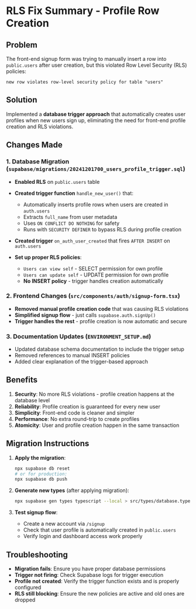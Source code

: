 # RLS Fix Summary - Profile Row Creation

## Problem
The front-end signup form was trying to manually insert a row into `public.users` after user creation, but this violated Row Level Security (RLS) policies:

```
new row violates row-level security policy for table "users"
```

## Solution
Implemented a **database trigger approach** that automatically creates user profiles when new users sign up, eliminating the need for front-end profile creation and RLS violations.

## Changes Made

### 1. Database Migration (`supabase/migrations/20241201700_users_profile_trigger.sql`)

- **Enabled RLS** on `public.users` table
- **Created trigger function** `handle_new_user()` that:
  - Automatically inserts profile rows when users are created in `auth.users`
  - Extracts `full_name` from user metadata
  - Uses `ON CONFLICT DO NOTHING` for safety
  - Runs with `SECURITY DEFINER` to bypass RLS during profile creation

- **Created trigger** `on_auth_user_created` that fires `AFTER INSERT` on `auth.users`

- **Set up proper RLS policies**:
  - `Users can view self` - SELECT permission for own profile
  - `Users can update self` - UPDATE permission for own profile
  - **No INSERT policy** - trigger handles creation automatically

### 2. Frontend Changes (`src/components/auth/signup-form.tsx`)

- **Removed manual profile creation code** that was causing RLS violations
- **Simplified signup flow** - just calls `supabase.auth.signUp()`
- **Trigger handles the rest** - profile creation is now automatic and secure

### 3. Documentation Updates (`ENVIRONMENT_SETUP.md`)

- Updated database schema documentation to include the trigger setup
- Removed references to manual INSERT policies
- Added clear explanation of the trigger-based approach

## Benefits

1. **Security**: No more RLS violations - profile creation happens at the database level
2. **Reliability**: Profile creation is guaranteed for every new user
3. **Simplicity**: Front-end code is cleaner and simpler
4. **Performance**: No extra round-trip to create profiles
5. **Atomicity**: User and profile creation happen in the same transaction

## Migration Instructions

1. **Apply the migration**:
   ```bash
   npx supabase db reset
   # or for production:
   npx supabase db push
   ```

2. **Generate new types** (after applying migration):
   ```bash
   npx supabase gen types typescript --local > src/types/database.types.ts
   ```

3. **Test signup flow**:
   - Create a new account via `/signup`
   - Check that user profile is automatically created in `public.users`
   - Verify login and dashboard access work properly

## Troubleshooting

- **Migration fails**: Ensure you have proper database permissions
- **Trigger not firing**: Check Supabase logs for trigger execution
- **Profile not created**: Verify the trigger function exists and is properly configured
- **RLS still blocking**: Ensure the new policies are active and old ones are dropped 